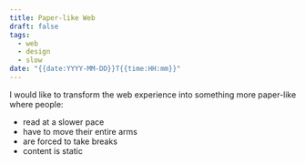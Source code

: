 ```yaml
---
title: Paper-like Web
draft: false
tags:
  - web
  - design
  - slow
date: "{{date:YYYY-MM-DD}}T{{time:HH:mm}}"
---
```


I would like to transform the web experience into something more paper-like where people:
- read at a slower pace
- have to move their entire arms
- are forced to take breaks
- content is static
